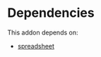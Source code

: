 # Dependencies

This addon depends on:

- [spreadsheet](https://github.com/bringout/oca-ocb-report/tree/52bdaf491fe5ff2231e54561e06408613ef849ac/odoo-bringout-oca-ocb-spreadsheet)
